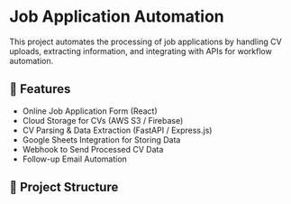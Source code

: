 # Job Application Automation

This project automates the processing of job applications by handling CV uploads, extracting information, and integrating with APIs for workflow automation.

## 🚀 Features
- Online Job Application Form (React)
- Cloud Storage for CVs (AWS S3 / Firebase)
- CV Parsing & Data Extraction (FastAPI / Express.js)
- Google Sheets Integration for Storing Data
- Webhook to Send Processed CV Data
- Follow-up Email Automation

## 📂 Project Structure
